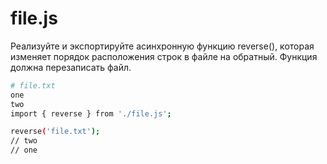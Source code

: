 # file.js

Реализуйте и экспортируйте асинхронную функцию reverse(), которая изменяет порядок расположения строк в файле на обратный. Функция должна перезаписать файл.

```sh
# file.txt
one
two
import { reverse } from './file.js';
```

```sh
reverse('file.txt');
// two
// one
```
